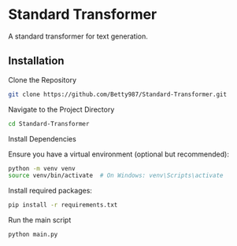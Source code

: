 
# Standard Transformer

A standard transformer for text generation.


## Installation

Clone the Repository

```bash
git clone https://github.com/Betty987/Standard-Transformer.git
```
Navigate to the Project Directory

```bash
cd Standard-Transformer
``` 
Install Dependencies

Ensure you have a virtual environment (optional but recommended):

```bash
python -m venv venv
source venv/bin/activate  # On Windows: venv\Scripts\activate
``` 
Install required packages:

```bash
pip install -r requirements.txt
``` 

Run the main script
```bash
python main.py
``` 

